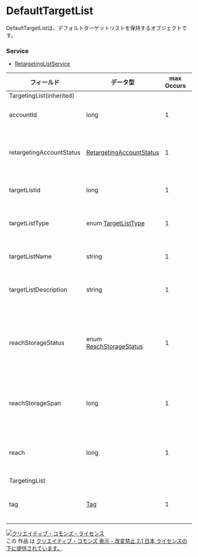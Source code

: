 # DefaultTargetList
DefaultTargetListは、デフォルトターゲットリストを保持するオブジェクトです。

### Service
+ [RetargetingListService](../services/RetargetingListService.md)

| フィールド | データ型 | max<br>Occurs | min<br>Occurs | resp<br>onse | add | set | remove | 説明 | 
|---|---|---|---|---|---|---|---|---|
| TargetingList(inherited)|||||||||
| accountId|long| 1| 1| ○| Req| Req| -| アカウントIDです。 |
| retargetingAccountStatus| <a href="./RetargetingAccountStatus.md">RetargetingAccountStatus</a>| 1| 0| ○| Ignore| Ignore| -| アカウントのリタゲ審査ステータスです。 |
| targetListid| long| 1| 0| ○| Ignore| Req| -| ターゲットリストIDです。 |
| targetListType| enum <a href="./TargetListType.md">TargetListType</a>| 1| 1| ○| Req| Req| -| ターゲットリスト種別です。 |
| targetListName| string| 1| 0| ○| Req| Opt| -| ターゲットリスト名です。 |
| targetListDescription|string| 1| 0| ○| Opt| Opt| -| ターゲットリストの説明です。 |
| reachStorageStatus| enum <a href="./ReachStorageStatus.md">ReachStorageStatus</a>| 1| 0| ○| Optional<br>※Logical TargetListの場合、ignore| Optional<br>※Logica TargetListの場合、ignore| -| Cookieの保持かのステータスです。<br>※Default値：OPEN |
| reachStorageSpan| long| 1| 0| ○| Optional<br>※Logical TargetListの場合、ignore| Optional<br>※Logica TargetListの場合、ignore| -| Cookieを保持する日数です。<br>※Default値：180 |
| reach| long| 1| 0| ○| Ignore| Ignore| -| リストに蓄積されているユーザー数です。 |
| TargetingList|||||||
| tag| <a href="./Tag.md">Tag</a>|1| 0| ○| Ignore| Ignore| -|リタゲのタグを保持します。|



<a rel="license" href="http://creativecommons.org/licenses/by-nd/2.1/jp/"><img alt="クリエイティブ・コモンズ・ライセンス" style="border-width:0" src="https://i.creativecommons.org/l/by-nd/2.1/jp/88x31.png" /></a><br />この 作品 は <a rel="license" href="http://creativecommons.org/licenses/by-nd/2.1/jp/">クリエイティブ・コモンズ 表示 - 改変禁止 2.1 日本 ライセンスの下に提供されています。</a>


